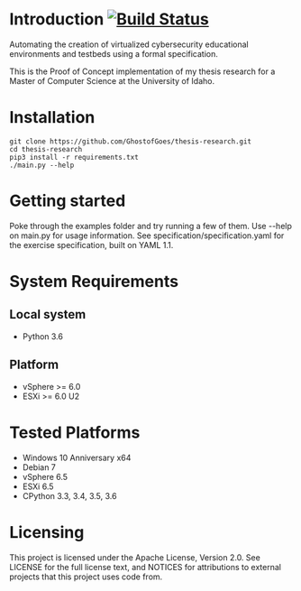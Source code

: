 

# Introduction [![Build Status](https://travis-ci.org/GhostofGoes/cybersecurity-environment-automation.svg?branch=master)](https://travis-ci.org/GhostofGoes/cybersecurity-environment-automation)

Automating the creation of virtualized cybersecurity educational environments and testbeds using a formal specification.

This is the Proof of Concept implementation of my thesis research for a Master of Computer Science at the University of Idaho.


# Installation

```
git clone https://github.com/GhostofGoes/thesis-research.git
cd thesis-research
pip3 install -r requirements.txt
./main.py --help
```


# Getting started

Poke through the examples folder and try running a few of them. Use --help on main.py for usage information.
See specification/specification.yaml for the exercise specification, built on YAML 1.1.


# System Requirements

## Local system
* Python 3.6

## Platform
* vSphere >= 6.0
* ESXi >= 6.0 U2


# Tested Platforms

* Windows 10 Anniversary x64
* Debian 7
* vSphere 6.5
* ESXi 6.5
* CPython 3.3, 3.4, 3.5, 3.6
    

# Licensing

This project is licensed under the Apache License, Version 2.0. See LICENSE for the full license text, and NOTICES for attributions to external projects that this project uses code from.
